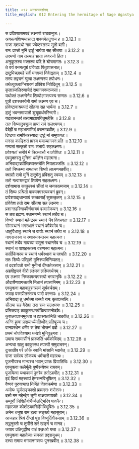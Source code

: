 ```yaml
---
title: ०१२ अगस्त्यदर्शनम्
title_english: 012 Entering the hermitage of Sage Agastya

---
```

<div class="audioEmbed"  caption="श्रीराम-हरिसीताराममूर्ति-घनपाठिभ्यां वचनम्" src="https://archive.org/download/Ramayana-recitation-Sriram-harisItArAmamUrti-Ghanapaati-v2/Kanda_3/Kanda_3_ARK-012-Agastya_Darshanam.mp3"></div>

स प्रविश्याश्रमपदं लक्ष्मणो राघवानुजः।  
अगस्त्यशिष्यमासाद्य वाक्यमेतदुवाच ह ॥ 3.12.1 ॥   
राजा दशरथो नाम ज्येष्ठस्तस्य सुतो बली।  
रामः प्राप्तो मुनिं द्रष्टुं भार्यया सह सीतया ॥ 3.12.2 ॥   
लक्ष्मणो नाम तस्याहं भ्राता त्ववरजो हितः।  
अनुकूलश्च भक्तश्च यदि ते श्रोत्रमागतः ॥ 3.12.3 ॥   
ते वयं वनमत्युग्रं प्रविष्टाः पितृशासनात्।  
द्रष्टुमिच्छामहे सर्वे भगवन्तं निवेद्यताम् ॥ 3.12.4 ॥   
तस्य तद्वचनं श्रुत्वा लक्ष्मणस्य तपोधनः।  
तथेत्युक्त्वाग्निशरणं प्रविवेश निवेदितुम् ॥ 3.12.5 ॥   
कृताञ्जलिरुवाचेदं रामागमनमञ्जसा।  
यथोक्तं लक्ष्मणेनैव शिष्योऽगस्त्यस्य सम्मतः ॥ 3.12.6 ॥   
पुत्रौ दशरथस्येमौ रामो लक्ष्मण एव च।  
प्रविष्टावाश्रमपदं सीतया सह भार्यया ॥ 3.12.7 ॥   
द्रष्टुं भवन्तमायातौ शुश्रूषार्थमरिन्दमौ।  
यदत्रानन्तरं तत्त्वमाज्ञापयितुमर्हसि ॥ 3.12.8 ॥   
ततः शिष्यादुपश्रुत्य प्राप्तं रामं सलक्ष्मणम्।  
वैदेहीं च महाभागामिदं वचनमब्रवीत् ॥ 3.12.9 ॥   
दिष्ट्या रामश्चिरस्याद्य द्ष्टुं मां समुपागतः।  
मनसा काङ्क्षितं ह्यस्य मयाप्यागमनं प्रति ॥ 3.12.10 ॥   
गम्यतां सत्कृतो रामः सभार्यः सहलक्ष्मणः।  
प्रवेश्यतां समीपं मे किञ्चासौ न प्रवेशितः ॥ 3.12.11 ॥   
एवमुक्तस्तु मुनिना धर्मज्ञेन महात्मना।  
अभिवाद्याब्रवीच्छिष्यस्तथेति नियताञ्जलिः ॥ 3.12.12 ॥   
ततो निष्क्रम्य सम्भ्रान्तः शिष्यो लक्ष्मणमब्रवीत्।  
क्वासौ रामो मुनिं द्रष्टुमेतु प्रविशतु स्वयम् ॥ 3.12.13 ॥   
ततो गत्वाश्रमद्वारं शिष्येण सहलक्ष्मणः।  
दर्शयामास काकुत्स्थं सीतां च जनकात्मजाम् ॥ 3.12.14 ॥   
तं शिष्यः प्रश्रितो वाक्यमगस्त्यवचनं ब्रुवन्।  
प्रावेशयद्यथान्यायं सत्कारार्हं सुसत्कृतम् ॥ 3.12.15 ॥   
प्रविवेश ततो रामः सीतया सह लक्ष्मणः।  
प्रशान्तहरिणाकीर्णमाश्रमं ह्यवलोकयन् ॥ 3.12.16 ॥   
स तत्र ब्रह्मणः स्थानमग्नेः स्थानं तथैव च।  
विष्णोः स्थानं महेन्द्रस्य स्थानं चैव विवस्वतः ॥ 3.12.17 ॥   
सोमस्थानं भगस्थानं स्थानं कौबेरमेव च।  
धातुर्विधातुः स्थाने च वायोः स्थानं तथैव च ॥ 3.12.18 ॥   
नागराजस्य च स्थानमनन्तस्य महात्मनः।  
स्थानं तथैव गायत्र्या वसूनां स्थानमेव च ॥ 3.12.19 ॥   
स्थानं च पाशहस्तस्य वरुणस्य महात्मनः।  
कार्तिकेयस्य च स्थानं धर्मस्थानं च पश्यति ॥ 3.12.20 ॥   
ततः शिष्यैः परिवृतो मुनिरप्यभिनिष्पतत्।  
तं ददर्शाग्रतो रामो मुनीनां दीप्ततेजसाम् ॥ 3.12.21 ॥   
अब्रवीद्वचनं वीरो लक्ष्मणं लक्ष्मिवर्धनम्।  
एष लक्ष्मण निष्क्रामत्यगस्त्यो भगवानृषिः ॥ 3.12.22 ॥   
औदार्येणावगच्छामि निधानं तपसामिमम् ॥ 3.12.23 ॥   
एवमुक्त्वा महाबाहुरगस्त्यं सूर्यवर्चसम्।  
जग्राह परमप्रीतस्तस्य पादौ परन्तपः ॥ 3.12.24 ॥   
अभिवाद्य तु धर्मात्मा तस्थौ रामः कृताञ्जलिः।  
सीतया सह वैदेह्या तदा रामः सलक्ष्मणः ॥ 3.12.25 ॥   
प्रतिजग्राह काकुत्स्थमर्चयित्वासनोदकैः।  
कुशलवप्रश्नमुक्त्वा च ह्यास्यतामिति चाब्रवीत् ॥ 3.12.26 ॥   
अग्निं हुत्वा प्रदायार्ध्यमतिथीन् प्रतिपूज्य च।  
वानप्रस्थेन धर्मेण स तेषां भोजनं ददौ ॥ 3.12.27 ॥   
प्रथमं चोपविश्याथ धर्मज्ञो मुनिपुङ्गवः।  
उवाच राममासीनं प्राञ्जलिं धर्मकोविदम् ॥ 3.12.28 ॥   
अन्यथा खलु काकुत्स्थ तपस्वी समुदाचरन्।  
दुःसाक्षीव परे लोके स्वानि मांसानि भक्षयेत् ॥ 3.12.29 ॥   
राजा सर्वस्य लोकस्य धर्मचारी महारथः।  
पूजनीयश्च मान्यश्च भवान् प्राप्तः प्रियातिथिः ॥ 3.12.30 ॥   
एवमुक्त्वा फलैर्मूलैः पुष्पैरन्येश्च राघवम्।  
पूजयित्वा यथाकामं पुनरेव ततोऽब्रवीत् ॥ 3.12.31 ॥   
इदं दिव्यं महच्चापं हेमरत्नविभूषितम् ॥ 3.12.32 ॥   
वैष्णवं पुरुषव्याघ्र निर्मितं विश्वकर्मणा ॥ 3.12.33 ॥   
अमोघः सूर्यसङ्काशो ब्रह्मदत्तः शरोत्तमः।  
दत्तौ मम महेन्द्रेण तूणी चाक्षयसायकौ ॥ 3.12.34 ॥   
सम्पूर्णौ निशितैर्बाणैर्ज्वलद्भिरिव पावकैः।  
महारजत कोशोऽयमसिर्हेमविभूषितः ॥ 3.12.35 ॥   
अनेन धनुषा राम हत्वा सङ्ख्ये महासुरान्।  
आजहार श्रियं दीप्तां पुरा विष्णुर्दिवौकसाम् ॥ 3.12.36 ॥   
तद्धनुस्तौ च तूणीरौ शरं खङ्गं च मानद।  
जयाय प्रतिगृह्णीष्व वज्रं वज्रधरो यथा ॥ 3.12.37 ॥   
एवमुक्त्वा महातेजाः समस्तं तद्वरायुधम्।  
दत्त्वा रामाय भगवानगस्त्यः पुनरब्रवीत् ॥ 3.12.38 ॥   